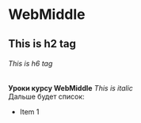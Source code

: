 # WebMiddle
## This is h2 tag
###### This is h6 tag
**Уроки курсу WebMiddle**
*This is italic*  
Дальше будет список:
* Item 1
